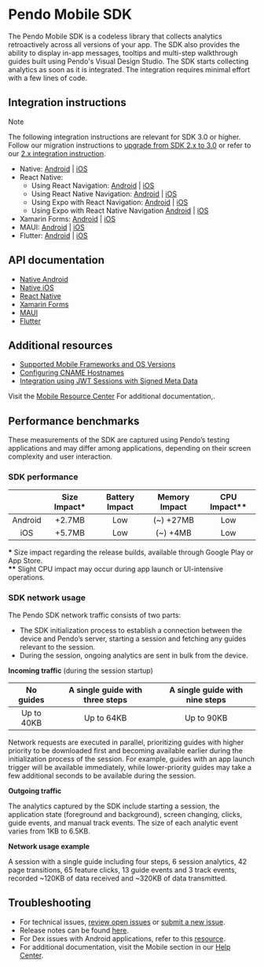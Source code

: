# Pendo Mobile SDK

The Pendo Mobile SDK is a codeless library that collects analytics retroactively across all versions of your app. The SDK also provides the ability to display in-app messages, tooltips and multi-step walkthrough guides built using Pendo's Visual Design Studio. The SDK starts collecting analytics as soon as it is integrated. The integration requires minimal effort with a few lines of code.


## Integration instructions 

>[!NOTE]
>The following integration instructions are relevant for SDK 3.0 or higher. <br> Follow our migration instructions to [upgrade from SDK 2.x to 3.0](/migration-docs/README.md) or refer to our [2.x integration instruction](https://github.com/pendo-io/pendo-mobile-sdk/blob/2.22.5/README.md).


- Native: 
[Android](/android/pnddocs/native-android.md) | 
[iOS](/ios/pnddocs/native-ios.md)
- React Native:
    - Using React Navigation:
    [Android](/android/pnddocs/rn-android.md) | 
    [iOS](/ios/pnddocs/rn-ios.md)
    - Using React Native Navigation: 
    [Android](/android/pnddocs/rnn-android.md) | 
    [iOS](/ios/pnddocs/rnn-ios.md)
    - Using Expo with React Navigation:
    [Android](/android/pnddocs/expo_rn-android.md) | 
    [iOS](/ios/pnddocs/expo_rn-ios.md)
    - Using Expo with React Native Navigation 
    [Android](/android/pnddocs/expo_rnn-android.md) | 
    [iOS](/ios/pnddocs/expo_rnn-ios.md)
- Xamarin Forms: 
[Android](/android/pnddocs/xamarin_forms-android.md) | 
[iOS](/ios/pnddocs/xamarin_forms-ios.md)
- MAUI: 
[Android](/android/pnddocs/xamarin_maui-android.md) | 
[iOS](/ios/pnddocs/xamarin_maui-ios.md)
- Flutter: 
[Android](/android/pnddocs/flutter-android.md) | 
[iOS](/ios/pnddocs/flutter-ios.md)


## API documentation

- [Native Android](/api-documentation/native-android-apis.md)
- [Native iOS](/api-documentation/native-ios-apis.md)
- [React Native](/api-documentation/rn-apis.md)
- [Xamarin Forms](/api-documentation/xamarin-forms-apis.md)
- [MAUI](/api-documentation/xamarin-maui-apis.md)
- [Flutter](/api-documentation/flutter-apis.md)


## Additional resources 

- [Supported Mobile Frameworks and OS Versions](https://support.pendo.io/hc/en-us/articles/360031861572-Supported-mobile-frameworks-and-OS-versions)
- [Configuring CNAME Hostnames](https://support.pendo.io/hc/en-us/articles/360047607631-Configure-CNAME-for-Pendo-Mobile)
- [Integration using JWT Sessions with Signed Meta Data](https://support.pendo.io/hc/en-us/articles/4427183644827-Mobile-installation-using-signed-metadata-with-JSON-web-token)

Visit the [Mobile Resource Center](https://support.pendo.io/hc/en-us/categories/4403654621851-Mobile) For additional documentation,. 


## Performance benchmarks

These measurements of the SDK are captured using Pendo’s testing applications and may differ among applications, depending on their screen complexity and user interaction.

### SDK performance

|                | Size Impact\*  |  Battery Impact  | Memory Impact |  CPU Impact\*\* |
|     :---:      |     :---:     |       :---:       |     :---:     |     :---:       |   
|    Android     |    +2.7MB     |        Low        |   (~) +27MB   |      Low        |
|      iOS       |    +5.7MB     |        Low        |    (~) +4MB   |      Low        |

<b>\*</b> Size impact regarding the release builds, available through Google Play or App Store.
<br>
<b>\*\*</b> Slight CPU impact may occur during app launch or UI-intensive operations.

### SDK network usage

The Pendo SDK network traffic consists of two parts:
* The SDK initialization process to establish a connection between the device and Pendo’s server, starting a session and fetching any guides relevant to the session.
* During the session, ongoing analytics are sent in bulk from the device. 

**Incoming traffic** (during the session startup)

|    No guides   | A single guide with three steps | A single guide with nine steps |
|     :---:      |              :---:              |              :---:             |
|   Up to 40KB   |            Up to 64KB           |           Up to 90KB           |

Network requests are executed in parallel, prioritizing guides with higher priority to be downloaded first and becoming available earlier during the initialization process of the session. For example, guides with an app launch trigger will be available immediately, while lower-priority guides may take a few additional seconds to be available during the session.

**Outgoing traffic**

The analytics captured by the SDK include starting a session, the application state (foreground and background), screen changing, clicks, guide events, and manual track events. The size of each analytic event varies from 1KB to 6.5KB.

**Network usage example**

A session with a single guide including four steps, 6 session analytics, 42 page transitions, 65 feature clicks, 13 guide events
and 3 track events, recorded ~120KB of data received and ~320KB of data transmitted.


## Troubleshooting
- For technical issues, [review open issues](https://github.com/pendo-io/pendo-mobile-sdk/issues) or [submit a new issue](https://github.com/pendo-io/pendo-mobile-sdk/issues).
- Release notes can be found [here](https://developers.pendo.io/category/mobile-sdk/).
- For Dex issues with Android applications, refer to this [resource](https://developer.android.com/studio/build/multidex).
- For additional documentation, visit the Mobile section in our [Help Center](https://support.pendo.io/hc/en-us/categories/4403654621851-Mobile).
